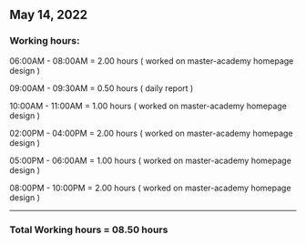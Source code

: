 ## May 14, 2022
### Working hours:

06:00AM - 08:00AM     = 2.00 hours ( worked on master-academy homepage design )

09:00AM - 09:30AM     = 0.50 hours ( daily report )

10:00AM - 11:00AM     = 1.00 hours ( worked on master-academy homepage design )

02:00PM - 04:00PM     = 2.00 hours ( worked on master-academy homepage design )

05:00PM - 06:00AM     = 1.00 hours ( worked on master-academy homepage design )

08:00PM - 10:00PM     = 2.00 hours ( worked on master-academy homepage design )

----------------------------------------

### Total Working hours = 08.50 hours